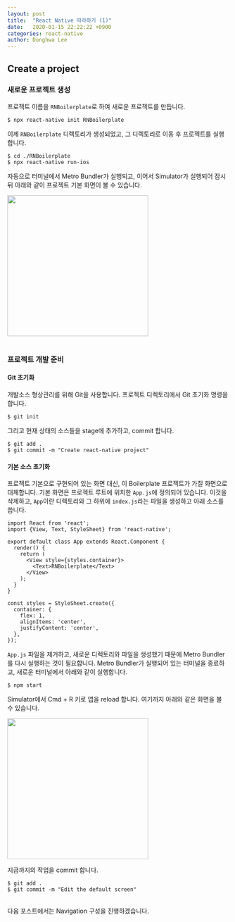 ```yaml
---
layout: post
title:  "React Native 따라하기 (1)"
date:   2020-01-15 22:22:22 +0900
categories: react-native
author: Donghwa Lee
---
```

## Create a project
### 새로운 프로젝트 생성
프로젝트 이름을 `RNBoilerplate`로 하여 새로운 프로젝트를 만듭니다.

```shell
$ npx react-native init RNBoilerplate
```
이제 `RNBoilerplate` 디렉토리가 생성되었고, 그 디렉토리로 이동 후 프로젝트를 실행합니다.

```shell
$ cd ./RNBoilerplate
$ npx react-native run-ios
```
자동으로 터미널에서 Metro Bundler가 실행되고, 이어서 Simulator가 실행되어 잠시 뒤 아래와 같이 프로젝트 기본 화면이 볼 수 있습니다.

<img src="{{ site.url }}/assets/images/2020-01-15-01.png" width="320" />
<br/>
<br/>

### 프로젝트 개발 준비
#### Git 초기화
개발소스 형상관리를 위해 Git을 사용합니다. 프로젝트 디렉토리에서 Git 초기화 명령을 합니다.

```shell
$ git init
```
그리고 현재 상태의 소스들을 stage에 추가하고, commit 합니다.

```shell
$ git add .
$ git commit -m "Create react-native project"
```

#### 기본 소스 초기화
프로젝트 기본으로 구현되어 있는 화면 대신, 이 Boilerplate 프로젝트가 가질 화면으로 대체합니다. 기본 화면은 프로젝트 루트에 위치한 `App.js`에 정의되어 있습니다. 이것을 삭제하고, `App`이란 디렉토리와 그 하위에 `index.js`라는 파일을 생성하고 아래 소스를 씁니다.

```react
import React from 'react';
import {View, Text, StyleSheet} from 'react-native';

export default class App extends React.Component {
  render() {
    return (
      <View style={styles.container}>
        <Text>RNBoilerplate</Text>
      </View>
    );
  }
}

const styles = StyleSheet.create({
  container: {
    flex: 1,
    alignItems: 'center',
    justifyContent: 'center',
  },
});
```
`App.js` 파일을 제거하고, 새로운 디렉토리와 파일을 생성했기 때문에 Metro Bundler를 다시 실행하는 것이 필요합니다. Metro Bundler가 실행되어 있는 터미널을 종료하고, 새로운 터미널에서 아래와 같이 실행합니다.

```shell
$ npm start
```
Simulator에서 Cmd + R 키로 앱을 reload 합니다. 여기까지 아래와 같은 화면을 볼 수 있습니다.

<img src="{{ site.url }}/assets/images/2020-01-15-02.png" width="320" />

지금까지의 작업을 commit 합니다.

```shell
$ git add .
$ git commit -m "Edit the default screen"
```
<br/>
다음 포스트에서는 Navigation 구성을 진행하겠습니다.